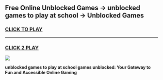 
## Free Online Unblocked Games → unblocked games to play at school → Unblocked Games
<h3>
<a href="https://premium.freeplayer.one?title=unblocked_games_to_play_at_school&ref=21F">CLICK TO PLAY</a></h3>
<hr>

<h3>
<a href="https://premium.freeplayer.one?title=unblocked_games_to_play_at_school&ref=21F">CLICK 2 PLAY</a>
  
</h3>

<a href="https://premium.freeplayer.one?title=unblocked_games_to_play_at_school&ref=21F/"><img src="https://clearcache.store/games.png"></a>


**unblocked games to play at school games unblocked: Your Gateway to Fun and Accessible Online Gaming**
